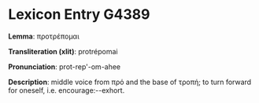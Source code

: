 # Lexicon Entry G4389

**Lemma**: προτρέπομαι

**Transliteration (xlit)**: protrépomai

**Pronunciation**: prot-rep'-om-ahee

**Description**:
middle voice from πρό and the base of τροπή; to turn forward for oneself, i.e. encourage:--exhort.
